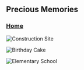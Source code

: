 ##                                      Precious Memories
### [Home](https://AhmedJamJalloh.github.io/index)

![Construction Site](https://AhmedJamJalloh.github.io/IMG20130608_005.jpg) 

![Birthday Cake](https://AhmedJamJalloh.github.io/IMG20130706_001.jpg) 

![Elementary School](https://AhmedJamJalloh.github.io/IMG_0009.JPG) 
